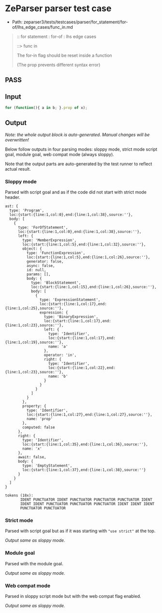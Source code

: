 # ZeParser parser test case

- Path: zeparser3/tests/testcases/parser/for_statement/for-of/lhs_edge_cases/func_in.md

> :: for statement : for-of : lhs edge cases
>
> ::> func in
>
> The for-in flag should be reset inside a function
>
> (The prop prevents different syntax error)

## PASS

## Input

`````js
for (function(){ a in b; }.prop of x);
`````

## Output

_Note: the whole output block is auto-generated. Manual changes will be overwritten!_

Below follow outputs in four parsing modes: sloppy mode, strict mode script goal, module goal, web compat mode (always sloppy).

Note that the output parts are auto-generated by the test runner to reflect actual result.

### Sloppy mode

Parsed with script goal and as if the code did not start with strict mode header.

`````
ast: {
  type: 'Program',
  loc:{start:{line:1,col:0},end:{line:1,col:38},source:''},
  body: [
    {
      type: 'ForOfStatement',
      loc:{start:{line:1,col:0},end:{line:1,col:38},source:''},
      left: {
        type: 'MemberExpression',
        loc:{start:{line:1,col:5},end:{line:1,col:32},source:''},
        object: {
          type: 'FunctionExpression',
          loc:{start:{line:1,col:5},end:{line:1,col:26},source:''},
          generator: false,
          async: false,
          id: null,
          params: [],
          body: {
            type: 'BlockStatement',
            loc:{start:{line:1,col:15},end:{line:1,col:26},source:''},
            body: [
              {
                type: 'ExpressionStatement',
                loc:{start:{line:1,col:17},end:{line:1,col:25},source:''},
                expression: {
                  type: 'BinaryExpression',
                  loc:{start:{line:1,col:17},end:{line:1,col:23},source:''},
                  left: {
                    type: 'Identifier',
                    loc:{start:{line:1,col:17},end:{line:1,col:19},source:''},
                    name: 'a'
                  },
                  operator: 'in',
                  right: {
                    type: 'Identifier',
                    loc:{start:{line:1,col:22},end:{line:1,col:23},source:''},
                    name: 'b'
                  }
                }
              }
            ]
          }
        },
        property: {
          type: 'Identifier',
          loc:{start:{line:1,col:27},end:{line:1,col:27},source:''},
          name: 'prop'
        },
        computed: false
      },
      right: {
        type: 'Identifier',
        loc:{start:{line:1,col:35},end:{line:1,col:36},source:''},
        name: 'x'
      },
      await: false,
      body: {
        type: 'EmptyStatement',
        loc:{start:{line:1,col:37},end:{line:1,col:38},source:''}
      }
    }
  ]
}

tokens (18x):
       IDENT PUNCTUATOR IDENT PUNCTUATOR PUNCTUATOR PUNCTUATOR IDENT
       IDENT IDENT PUNCTUATOR PUNCTUATOR PUNCTUATOR IDENT IDENT IDENT
       PUNCTUATOR PUNCTUATOR
`````

### Strict mode

Parsed with script goal but as if it was starting with `"use strict"` at the top.

_Output same as sloppy mode._

### Module goal

Parsed with the module goal.

_Output same as sloppy mode._

### Web compat mode

Parsed in sloppy script mode but with the web compat flag enabled.

_Output same as sloppy mode._
